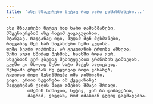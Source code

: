 ```yaml
---
title: 'ასე მზაკვრები ნეტავ რად ხართ ლამაზმანები...'
---
```


    ასე მზაკვრები ნეტავ რად ხართ ლამაზმანები,
    მშვენიერებამ ასე რატომ გაგაგულისათ,
    მტანჯავ, რადგანაც იცი, მუდამ შენ მეზმანები,
    რადგანაც შენ ხარ საგანძური ჩემი გულისა.
    თუმც ბევრი ფიქრობს, არ გეკუთვნის ტრფობა ამხელა,
    შენი აუგი ხშირად მესმის, ხალხში როცა ვარ,
    სხვებთან ვერ ვბედავ შესიტყვებით გრძნობის გამხელას,
    გულში კი მხოლოდ შენი ხატი მაქვს სალოცავად.
    შენდამი ტრფობას მე ტყუილად როდი ვანაზებ,
    ტყუილად როდი მესიზმრება თმა გიშრიანი,
    ვიცი, ერთია ნეტარება ამ ქვეყანაზე:
    შავგვრემან ქალის შავი თმების შმაგი შრიალი.
            თმების სიშავით, ნეტავ, ვის რა დაშავებია,
            მაგრამ, ვაგლახ, რომ თმასთან გულიც გაგშავებია.
